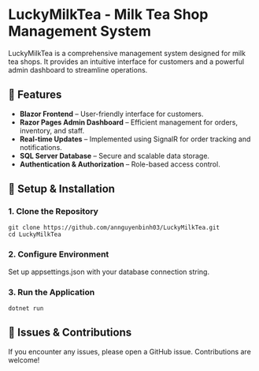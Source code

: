 # LuckyMilkTea - Milk Tea Shop Management System  

LuckyMilkTea is a comprehensive management system designed for milk tea shops. It provides an intuitive interface for customers and a powerful admin dashboard to streamline operations.  

## 🚀 Features  

- **Blazor Frontend** – User-friendly interface for customers.  
- **Razor Pages Admin Dashboard** – Efficient management for orders, inventory, and staff.  
- **Real-time Updates** – Implemented using SignalR for order tracking and notifications.  
- **SQL Server Database** – Secure and scalable data storage.  
- **Authentication & Authorization** – Role-based access control.  

## 📌 Setup & Installation  

### 1. Clone the Repository  
```
git clone https://github.com/annguyenbinh03/LuckyMilkTea.git  
cd LuckyMilkTea  
```
### 2. Configure Environment
Set up appsettings.json with your database connection string.

### 3. Run the Application
```
dotnet run  
```
## 🐛 Issues & Contributions
If you encounter any issues, please open a GitHub issue. Contributions are welcome!
